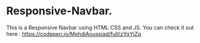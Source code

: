 # Responsive-Navbar.
This is a Responsive Navbar using HTML CSS and JS.
You can check it out here : https://codepen.io/MehdiAoussiad/full/zYqYjZq
